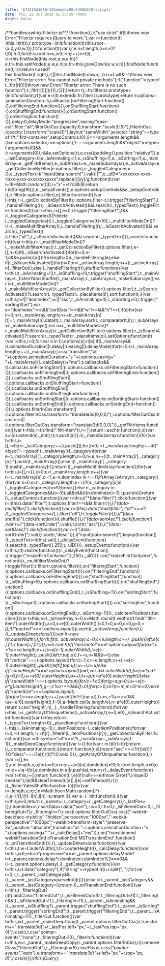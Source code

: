 ```yaml
---
title: 'b74218d16f6f195deeddc98cf4586870-scripts'
date: Thu, 26 Jul 2018 01:53:39 +0000
draft: false
---
```


/\*\*handles:awl-ig-filterizr-js\*\*/ !function(t,i){"use strict";if(!i)throw new Error("Filterizr requires jQuery to work.");var r=function(t){this.init(t)};r.prototype={init:function(t){this.root={x:0,y:0,w:t}},fit:function(t){var i,r,e,n=t.length,o=n>0?t\[0\].h:0;for(this.root.h=o,i=0;i<n;i++)e=t\[i\],(r=this.findNode(this.root,e.w,e.h))?e.fit=this.splitNode(r,e.w,e.h):e.fit=this.growDown(e.w,e.h)},findNode:function(t,i,r){return t.used?this.findNode(t.right,i,r)||this.findNode(t.down,i,r):i<=t.w&&r-1)throw new Error("Filterizr error: You cannot call private methods");if("function"!=typeof t.\_fltr\[r\[0\]\])throw new Error("Filterizr error: There is no such function");t.\_fltr\[r\[0\]\](r\[1\],r\[2\])}return t},i.fn.filterizr.prototype={init:function(t,r){var e=i(t).extend(i.fn.filterizr.prototype);return e.options={animationDuration:.5,callbacks:{onFilteringStart:function(){},onFilteringEnd:function(){},onShufflingStart:function(){},onShufflingEnd:function(){},onSortingStart:function(){},onSortingEnd:function(){}},delay:0,delayMode:"progressive",easing:"ease-out",filter:"all",filterOutCss:{opacity:0,transform:"scale(0.5)"},filterInCss:{opacity:1,transform:"scale(1)"},layout:"sameWidth",selector:"string"==typeof t?t:".filtr-container",setupControls:!0},0===arguments.length&&(t=e.options.selector,r=e.options),1===arguments.length&&"object"==typeof arguments\[0\]&&(r=arguments\[0\]),r&&e.setOptions(r),e.css({padding:0,position:"relative"}),e.\_lastCategory=0,e.\_isAnimating=!1,e.\_isShuffling=!1,e.\_isSorting=!1,e.\_mainArray=e.\_getFiltrItems(),e.\_subArrays=e.\_makeSubarrays(),e.\_activeArray=e.\_getCollectionByFilter(e.options.filter),e.\_toggledCategories={},e.\_typedText=i("input\[data-search\]").val()||"",e.\_uID="xxxxxxxx-xxxx-4xxx-yxxx-xxxxxxxxxxxx".replace(/\[xy\]/g,function(t){var i=16\*Math.random()|0,r="x"==t?i:3&i|8;return r.toString(16)}),e.\_setupEvents(),e.options.setupControls&&e.\_setupControls(),e.filter(e.options.filter),e},filter:function(t){var i=this,r=i.\_getCollectionByFilter(t);i.options.filter=t,i.trigger("filteringStart"),i.\_handleFiltering(r),i.\_isSearchActivated()&&i.search(i.\_typedText)},toggleFilter:function(t){var i=this,r=\[\],e=0;i.trigger("filteringStart"),t&&(i.\_toggledCategories\[t\]?delete i.\_toggledCategories\[t\]:i.\_toggledCategories\[t\]=!0),i.\_multifilterModeOn()?(r=i.\_makeMultifilterArray(),i.\_handleFiltering(r),i.\_isSearchActivated()&&i.search(i.\_typedText)):(i.filter("all"),i.\_isSearchActivated()&&i.search(i.\_typedText))},search:function(t){var i=this,r=i.\_multifilterModeOn()?i.\_makeMultifilterArray():i.\_getCollectionByFilter(i.options.filter),e=\[\],n=0;if(i.\_isSearchActivated())for(n=0;n-1;o&&e.push(r\[n\])}if(e.length>0)i.\_handleFiltering(e);else if(i.\_isSearchActivated())for(n=0;n<i.\_activeArray.length;n++)i.\_activeArray\[n\].\_filterOut();else i.\_handleFiltering(r)},shuffle:function(){var t=this;t.\_isAnimating=!0,t.\_isShuffling=!0,t.trigger("shufflingStart"),t.\_mainArray=t.\_fisherYatesShuffle(t.\_mainArray),t.\_subArrays=t.\_makeSubarrays();var i=t.\_multifilterModeOn()?t.\_makeMultifilterArray():t.\_getCollectionByFilter(t.options.filter);t.\_isSearchActivated()?t.search(t.\_typedText):t.\_placeItems(i)},sort:function(t,i){var r=this;t=t||"domIndex",i=i||"asc",r.\_isAnimating=!0,r.\_isSorting=!0,r.trigger("sortingStart");var e="domIndex"!==t&&"sortData"!==t&&"w"!==t&&"h"!==t;if(e)for(var n=0;n<r.\_mainArray.length;n++)r.\_mainArray\[n\]\[t\]=r.\_mainArray\[n\].data(t);r.\_mainArray.sort(r.\_comparator(t,i)),r.\_subArrays=r.\_makeSubarrays();var o=r.\_multifilterModeOn()?r.\_makeMultifilterArray():r.\_getCollectionByFilter(r.options.filter);r.\_isSearchActivated()?r.search(r.\_typedText):r.\_placeItems(o)},setOptions:function(t){var i=this,r=0;for(var e in t)i.options\[e\]=t\[e\];if(i.\_mainArray&&(t.animationDuration||t.delay||t.easing||t.delayMode))for(r=0;r<i.\_mainArray.length;r++)i.\_mainArray\[r\].css("transition","all "+i.options.animationDuration+"s "+i.options.easing+" "+i.\_mainArray\[r\].\_calcDelay()+"ms");t.callbacks&&(t.callbacks.onFilteringStart||(i.options.callbacks.onFilteringStart=function(){}),t.callbacks.onFilteringEnd||(i.options.callbacks.onFilteringEnd=function(){}),t.callbacks.onShufflingStart||(i.options.callbacks.onShufflingStart=function(){}),t.callbacks.onShufflingEnd||(i.options.callbacks.onShufflingEnd=function(){}),t.callbacks.onSortingStart||(i.options.callbacks.onSortingStart=function(){}),t.callbacks.onSortingEnd||(i.options.callbacks.onSortingEnd=function(){})),i.options.filterInCss.transform||(i.options.filterInCss.transform="translate3d(0,0,0)"),i.options.filterOutCss.transform||(i.options.filterOutCss.transform="translate3d(0,0,0)")},\_getFiltrItems:function(){var t=this,r=i(t.find(".filtr-item")),n=\[\];return i.each(r,function(r,o){var a=i(o).extend(e).\_init(r,t);n.push(a)}),n},\_makeSubarrays:function(){for(var t=this,i=\[\],r=0;r<t.\_lastCategory;r++)i.push(\[\]);for(r=0;r<t.\_mainArray.length;r++)if("object"==typeof t.\_mainArray\[r\].\_category)for(var e=t.\_mainArray\[r\].\_category.length,n=0;n<e;n++)i\[t.\_mainArray\[r\].\_category\[n\]-1\].push(t.\_mainArray\[r\]);else i\[t.\_mainArray\[r\].\_category-1\].push(t.\_mainArray\[r\]);return i},\_makeMultifilterArray:function(){for(var t=this,i=\[\],r={},e=0;e<t.\_mainArray.length;e++){var n=t.\_mainArray\[e\],o=!1,a=n.domIndex in r==!1;if(Array.isArray(n.\_category)){for(var s=0;s<n.\_category.length;s++)if(n.\_category\[s\]in t.\_toggledCategories){o=!0;break}}else n.\_category in t.\_toggledCategories&&(o=!0);a&&o&&(r\[n.domIndex\]=!0,i.push(n))}return i},\_setupControls:function(){var t=this;i("\*\[data-filter\]").click(function(){var r=i(this).data("filter");t.options.filter!==r&&t.filter(r)}),i("*\[data-multifilter\]").click(function(){var r=i(this).data("multifilter");"all"===r?(t.\_toggledCategories={},t.filter("all")):t.toggleFilter(r)}),i("*\[data-shuffle\]").click(function(){t.shuffle()}),i("*\[data-sortAsc\]").click(function(){var r=i("*\[data-sortOrder\]").val();t.sort(r,"asc")}),i("*\[data-sortDesc\]").click(function(){var r=i("*\[data-sortOrder\]").val();t.sort(r,"desc")}),i("input\[data-search\]").keyup(function(){t.\_typedText=i(this).val(),t.\_delayEvent(function(){t.search(t.\_typedText)},250,t.\_uID)})},\_setupEvents:function(){var r=this;i(t).resize(function(){r.\_delayEvent(function(){r.trigger("resizeFiltrContainer")},250,r.\_uID)}),r.on("resizeFiltrContainer",function(){r.\_multifilterModeOn()?r.toggleFilter():r.filter(r.options.filter)}).on("filteringStart",function(){r.options.callbacks.onFilteringStart()}).on("filteringEnd",function(){r.options.callbacks.onFilteringEnd()}).on("shufflingStart",function(){r.\_isShuffling=!0,r.options.callbacks.onShufflingStart()}).on("shufflingEnd",function(){r.options.callbacks.onShufflingEnd(),r.\_isShuffling=!1}).on("sortingStart",function(){r.\_isSorting=!0,r.options.callbacks.onSortingStart()}).on("sortingEnd",function(){r.options.callbacks.onSortingEnd(),r.\_isSorting=!1})},\_calcItemPositions:function(){var t=this,e=t.\_activeArray,n=0,o=Math.round(t.width()/t.find(".filtr-item").outerWidth()),a=0,s=e\[0\].outerWidth(),l=0,f=0,u=0,c=0,g=0,_=\[\];if("packed"===t.options.layout){i.each(t.\_activeArray,function(t,i){i.\_updateDimensions()});var h=new r(t.outerWidth());for(h.fit(t.\_activeArray),c=0;c<e.length;c++)\_.push({left:e\[c\].fit.x,top:e\[c\].fit.y});n=h.root.h}if("horizontal"===t.options.layout)for(a=1,c=1;c<=e.length;c++)s=e\[c-1\].outerWidth(),l=e\[c-1\].outerHeight(),_.push({left:f,top:u}),f+=s,n<l&&(n=l);else if("vertical"===t.options.layout){for(c=1;c<=e.length;c++)l=e\[c-1\].outerHeight(),_.push({left:f,top:u}),u+=l;n=u}else if("sameHeight"===t.options.layout){a=1;var d=t.outerWidth();for(c=1;cd?(g=0,f=0,u+=e\[0\].outerHeight(),a++):f+=p}n=a\*e\[0\].outerHeight()}else if("sameWidth"===t.options.layout){for(c=1;c0)for(g=a;g>0;)u+=e\[c-o\*g\].outerHeight(),g--;c%o===0&&(f=0)}for(c=0;cn?(n=m,m=0):m=0}}else if("sameSize"===t.options.layout){for(c=1;c<=e.length;c++)_.push({left:f,top:u}),f+=s,c%o===0&&(u+=e\[0\].outerHeight(),f=0);a=Math.ceil(e.length/o),n=a\*e\[0\].outerHeight()}return t.css("height",n),_},\_handleFiltering:function(t){for(var i=this,r=i.\_getArrayOfUniqueItems(i.\_activeArray,t),e=0;e0},\_isSearchActivated:function(){var t=this;return t.\_typedText.length>0},\_placeItems:function(t){var i=this;i.\_isAnimating=!0,i.\_itemPositions=i.\_calcItemPositions();for(var r=0;r<t.length;r++)t\[r\].\_filterIn(i.\_itemPositions\[r\])},\_getCollectionByFilter:function(t){var i=this;return"all"===t?i.\_mainArray:i.\_subArrays\[t-1\]},\_makeDeepCopy:function(t){var i={};for(var r in t)i\[r\]=t\[r\];return i},\_comparator:function(t,i){return function(r,e){return"asc"===i?r\[t\]e\[t\]?1:0:"desc"===i?e\[t\]r\[t\]?1:0:void 0}},\_getArrayOfUniqueItems:function(t,i){var r=\[\],e={},n=i.length,o,a;for(o=0;o<n;o++)e\[i\[o\].domIndex\]=!0;for(n=t.length,o=0;o<n;o++)a=t\[o\],a.domIndex in e||r.push(a);return r},\_delayEvent:function(){var t=this,i={};return function(t,r,e){if(null===e)throw Error("UniqueID needed");i\[e\]&&clearTimeout(i\[e\]),i\[e\]=setTimeout(t,r)}}(),\_fisherYatesShuffle:function t(i){for(var r=i.length,e,n;r;)n=Math.floor(Math.random()\*r--),e=i\[r\],i\[r\]=i\[n\],i\[n\]=e;return i}};var e={\_init:function(t,i){var r=this,e=0;return r.\_parent=i,r.\_category=r.\_getCategory(),r.\_lastPos={},r.domIndex=t,r.sortData=r.data("sort"),r.w=0,r.h=0,r.\_isFilteredOut=!0,r.\_filteringOut=!1,r.\_filteringIn=!1,r.css(i.options.filterOutCss).css({"-webkit-backface-visibility":"hidden",perspective:"1000px","-webkit-perspective":"1000px","-webkit-transform-style":"preserve-3d",position:"absolute",transition:"all "+i.options.animationDuration+"s "+i.options.easing+" "+r.\_calcDelay()+"ms"}),r.on("transitionend webkitTransitionEnd oTransitionEnd MSTransitionEnd",function(){r.\_onTransitionEnd()}),r},\_updateDimensions:function(){var t=this;t.w=t.outerWidth(),t.h=t.outerHeight()},\_calcDelay:function(){var t=this,i=0;return"progressive"===t.\_parent.options.delayMode?i=t.\_parent.options.delay*t.domIndex:t.domIndex%2===0&&(i=t.\_parent.options.delay),i},_getCategory:function(){var t=this,i=t.data("category");if("string"==typeof i){i=i.split(", ");for(var r=0;r_t.\_parent.\_lastCategory&&(t.\_parent.\_lastCategory=parseInt(i\[r\]))}}else i>t.\_parent.\_lastCategory&&(t.\_parent.\_lastCategory=i);return i},\_onTransitionEnd:function(){var t=this;t.\_filteringOut?(i(t).addClass("filteredOut"),t.\_isFilteredOut=!0,t.\_filteringOut=!1):t.\_filteringIn&&(t.\_isFilteredOut=!1,t.\_filteringIn=!1),t.\_parent.\_isAnimating&&(t.\_parent.\_isShuffling?t.\_parent.trigger("shufflingEnd"):t.\_parent.\_isSorting?t.\_parent.trigger("sortingEnd"):t.\_parent.trigger("filteringEnd"),t.\_parent.\_isAnimating=!1)},\_filterOut:function(){var t=this,i=t.\_parent.\_makeDeepCopy(t.\_parent.options.filterOutCss);i.transform+=" translate3d("+t.\_lastPos.left+"px,"+t.\_lastPos.top+"px, 0)",t.css(i),t.css("pointer-events","none"),t.\_filteringOut=!0},\_filterIn:function(t){var r=this,e=r.\_parent.\_makeDeepCopy(r.\_parent.options.filterInCss);i(r).removeClass("filteredOut"),r.\_filteringIn=!0,r._lastPos=t,r.css("pointer-events","auto"),e.transform+=" translate3d("+t.left+"px,"+t.top+"px, 0)",r.css(e)}}}(this,jQuery);_